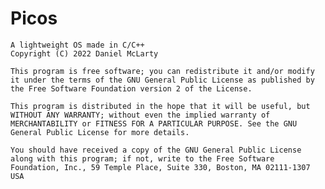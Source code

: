# Picos
    A lightweight OS made in C/C++
    Copyright (C) 2022 Daniel McLarty

    This program is free software; you can redistribute it and/or modify it under the terms of the GNU General Public License as published by the Free Software Foundation version 2 of the License.

    This program is distributed in the hope that it will be useful, but WITHOUT ANY WARRANTY; without even the implied warranty of MERCHANTABILITY or FITNESS FOR A PARTICULAR PURPOSE. See the GNU General Public License for more details.

    You should have received a copy of the GNU General Public License along with this program; if not, write to the Free Software Foundation, Inc., 59 Temple Place, Suite 330, Boston, MA 02111-1307 USA
